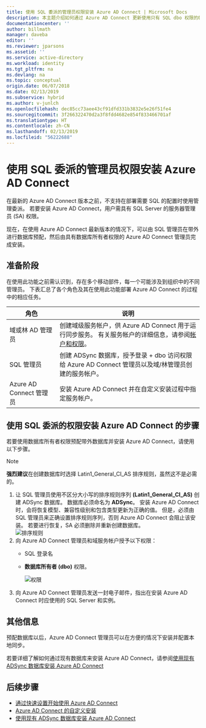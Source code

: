 ```yaml
---
title: 使用 SQL 委派的管理员权限安装 Azure AD Connect | Microsoft Docs
description: 本主题介绍如何通过 Azure AD Connect 更新使用只有 SQL dbo 权限的帐户进行安装。
documentationcenter: ''
author: billmath
manager: daveba
editor: ''
ms.reviewer: jparsons
ms.assetid: ''
ms.service: active-directory
ms.workload: identity
ms.tgt_pltfrm: na
ms.devlang: na
ms.topic: conceptual
origin.date: 06/07/2018
ms.date: 02/13/2019
ms.subservice: hybrid
ms.author: v-junlch
ms.openlocfilehash: dec85cc73aee43cf91dfd331b3832e5e26f51fe4
ms.sourcegitcommit: 3f266322470d2a3f8fdd4682e854f833466701af
ms.translationtype: HT
ms.contentlocale: zh-CN
ms.lasthandoff: 02/13/2019
ms.locfileid: "56222688"
---
```

# <a name="install-azure-ad-connect-using-sql-delegated-administrator-permissions"></a>使用 SQL 委派的管理员权限安装 Azure AD Connect
在最新的 Azure AD Connect 版本之前，不支持在部署需要 SQL 的配置时使用管理委派。  若要安装 Azure AD Connect，用户需具有 SQL Server 的服务器管理员 (SA) 权限。

现在，在使用 Azure AD Connect 最新版本的情况下，可以由 SQL 管理员在带外进行数据库预配，然后由具有数据库所有者权限的 Azure AD Connect 管理员完成安装。

## <a name="before-you-begin"></a>准备阶段
在使用此功能之前需认识到，存在多个移动部件，每一个可能涉及到组织中的不同管理员。  下表汇总了各个角色及其在使用此功能部署 Azure AD Connect 的过程中的相应任务。

|角色|说明|
|-----|-----|
|域或林 AD 管理员|创建域级服务帐户，供 Azure AD Connect 用于运行同步服务。  有关服务帐户的详细信息，请参阅[帐户和权限](reference-connect-accounts-permissions.md)。
|SQL 管理员|创建 ADSync 数据库，授予登录 + dbo 访问权限给 Azure AD Connect 管理员以及域/林管理员创建的服务帐户。|
Azure AD Connect 管理员|安装 Azure AD Connect 并在自定义安装过程中指定服务帐户。

## <a name="steps-for-installing-azure-ad-connect-using-sql-delegated-permissions"></a>使用 SQL 委派的权限安装 Azure AD Connect 的步骤
若要使用数据库所有者权限预配带外数据库并安装 Azure AD Connect，请使用以下步骤。

>[!NOTE]
>**强烈建议**在创建数据库时选择 Latin1_General_CI_AS 排序规则，虽然这不是必需的。


1. 让 SQL 管理员使用不区分大小写的排序规则序列 **(Latin1_General_CI_AS)** 创建 ADSync 数据库。  数据库必须命名为 **ADSync**。  安装 Azure AD Connect 时，会将恢复模型、兼容性级别和包含类型更新为正确的值。  但是，必须由 SQL 管理员来正确设置排序规则序列，否则 Azure AD Connect 会阻止该安装。  若要进行恢复，SA 必须删除并重新创建数据库。</br>
    ![排序规则](./media/how-to-connect-install-sql-delegation/sql4.png)
2. 向 Azure AD Connect 管理员和域服务帐户授予以下权限：
    - SQL 登录名 
    - **数据库所有者 (dbo)** 权限。  </br>

        ![权限](./media/how-to-connect-install-sql-delegation/sql3a.png)
3. 向 Azure AD Connect 管理员发送一封电子邮件，指出在安装 Azure AD Connect 时应使用的 SQL Server 和实例。

## <a name="additional-information"></a>其他信息
预配数据库以后，Azure AD Connect 管理员可以在方便的情况下安装并配置本地同步。  

若要详细了解如何通过现有数据库来安装 Azure AD Connect，请参阅[使用现有 ADSync 数据库安装 Azure AD Connect](how-to-connect-install-existing-database.md)

## <a name="next-steps"></a>后续步骤
- [通过快速设置开始使用 Azure AD Connect](how-to-connect-install-express.md)
- [Azure AD Connect 的自定义安装](how-to-connect-install-custom.md)
- [使用现有 ADSync 数据库安装 Azure AD Connect](how-to-connect-install-existing-database.md)  

<!-- Update_Description: wording update -->
